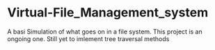 # Virtual-File_Management_system
A basi Simulation of what goes on in a file system. This project is an ongoing one. Still yet to imlement tree traversal methods

